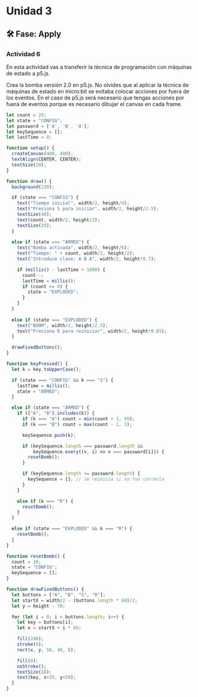 # Unidad 3


## 🛠 Fase: Apply

### Actividad 6  

En esta actividad vas a transferir la técnica de programación con máquinas de estado a p5.js.

Crea la bomba versión 2.0 en p5.js. No olvides que al aplicar la técnica de máquinas de estado en micro:bit se evitaba colocar acciones por fuera de los eventos. En el caso de p5.js será necesario que tengas acciones por fuera de eventos porque es necesario dibujar el canvas en cada frame.

```javascript
let count = 20;
let state = "CONFIG"; 
let password = ['A', 'B', 'A'];
let keySequence = [];
let lastTime = 0;

function setup() {
  createCanvas(400, 400);
  textAlign(CENTER, CENTER);
  textSize(20);
}

function draw() {
  background(220);

  if (state === "CONFIG") {
    text("Tiempo inicial", width/2, height/4);
    text("Presiona S para iniciar", width/2, height/2.5);
    textSize(40);
    text(count, width/2, height/2);
    textSize(20);
  } 
  
  else if (state === "ARMED") {
    text("Bomba activada", width/2, height/6);
    text("Tiempo: " + count, width/2, height/2);
    text("Introduce clave: A B A", width/2, height*0.7);

    if (millis() - lastTime > 1000) {
      count--;
      lastTime = millis();
      if (count <= 0) {
        state = "EXPLODED";
      }
    }
  } 
  
  else if (state === "EXPLODED") {
    text("BOOM", width/2, height/2.5);
    text("Presiona R para reiniciar", width/2, height*0.65);
  }

  drawFixedButtons();
}

function keyPressed() {
  let k = key.toUpperCase();

  if (state === "CONFIG" && k === "S") {
    lastTime = millis();
    state = "ARMED";
  }

  else if (state === "ARMED") {
    if (["A", "B"].includes(k)) {
      if (k === "A") count = min(count + 1, 99);
      if (k === "B") count = max(count - 1, 1);

      keySequence.push(k);

      if (keySequence.length === password.length &&
          keySequence.every((v, i) => v === password[i])) {
        resetBomb();
      }

      if (keySequence.length >= password.length) {
        keySequence = []; // se reinicia si no fue correcta
      }
    }

    else if (k === "R") {
      resetBomb();
    }
  }

  else if (state === "EXPLODED" && k === "R") {
    resetBomb();
  }
}

function resetBomb() {
  count = 20;
  state = "CONFIG";
  keySequence = [];
}

function drawFixedButtons() {
  let buttons = ["A", "B", "S", "R"];
  let startX = width/2 - (buttons.length * 60)/2;
  let y = height - 70;

  for (let i = 0; i < buttons.length; i++) {
    let key = buttons[i];
    let x = startX + i * 60;

    fill(240);
    stroke(0);
    rect(x, y, 50, 40, 8);

    fill(0);
    noStroke();
    textSize(18);
    text(key, x+25, y+20);
  }
}
```


